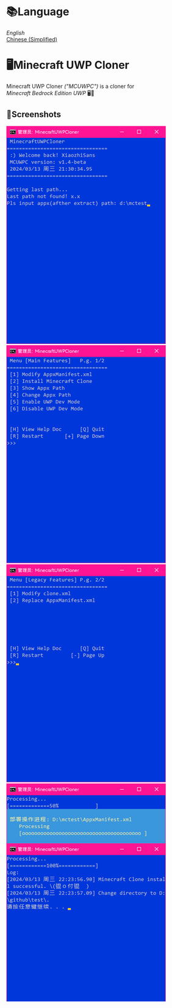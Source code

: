 # 📚Language
*English*  
[Chinese \(Simplified\)](readme-zh.md)  
  
# 🖥Minecraft UWP Cloner
Minecraft UWP Cloner *("MCUWPC")* is a cloner for  
*Minecraft Bedrock Edition UWP* 🖥💾  
  
## 📸Screenshots
![1st launch](img/1stLaunch.png)  
![main features](img/mainFeatures.png)  
![legacy features](img/legacyFeatures.png)  
![install MCC](img/installMCC.png)  